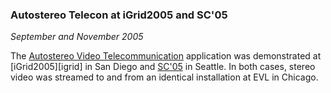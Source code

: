 ### Autostereo Telecon at iGrid2005 and SC'05

*September and November 2005*

The [Autostereo Video Telecommunication][telecon] application was demonstrated at [iGrid2005][igrid] in San Diego and [SC'05][sc05] in Seattle. In both cases, stereo video was streamed to and from an identical installation at EVL in Chicago.

[telecon]: applications.html#stereo-telecon
[igrid05]: http://www.igrid2005.org/
[sc05]:    http://sc05.supercomputing.org/
